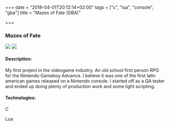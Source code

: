 +++
date = "2018-04-01T20:12:14+02:00"
tags = ["c", "lua", "console", "gba"]
title = "Mazes of Fate (GBA)"

+++
### Mazes of Fate

![](/uploads/2018/05/08/45860-Mazes_of_Fate_(U)(Rising_Sun)-1.png) ![](/uploads/2018/05/08/ss-004.jpg)

#### Description:

My first project in the videogame industry. An old school first person RPG for the Nintendo Gameboy Advance. I believe it was one of the first latin american games released on a Nintendo console. I started off as a QA tester and ended up doing plenty of production work and some light scripting.

#### Technologies:

C

Lua